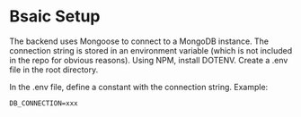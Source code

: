 # Bsaic Setup

The backend uses Mongoose to connect to a MongoDB instance.  The connection string is stored in an environment variable (which is not included in the repo for obvious reasons).
Using NPM, install DOTENV.
Create a .env file in the root directory.

In the .env file, define a constant with the connection string.  Example:

```
DB_CONNECTION=xxx
```